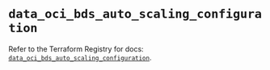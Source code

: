 # `data_oci_bds_auto_scaling_configuration`

Refer to the Terraform Registry for docs: [`data_oci_bds_auto_scaling_configuration`](https://registry.terraform.io/providers/oracle/oci/7.19.0/docs/data-sources/bds_auto_scaling_configuration).
